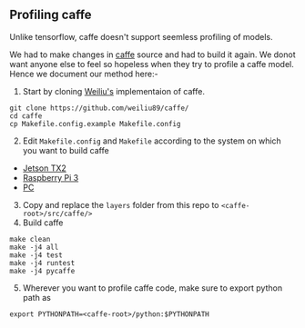 ## Profiling caffe
Unlike tensorflow, caffe doesn't support seemless profiling of models.

We had to make changes in [caffe](https://github.com/weiliu89/caffe/) source and had to build it again. 
We donot want anyone else to feel so hopeless when they try to profile a caffe model.
Hence we document our method here:-

1. Start by cloning [Weiliu's](https://github.com/weiliu89/caffe/) implementaion of caffe.
```
git clone https://github.com/weiliu89/caffe/
cd caffe
cp Makefile.config.example Makefile.config
```
2. Edit `Makefile.config` and `Makefile` according to the system on which you want to build caffe
  * [Jetson TX2](https://jkjung-avt.github.io/caffe-on-tx2/)
  * [Raspberry Pi 3](https://github.com/leo2105/Caffe-installation-Raspberry-Pi-3)
  * [PC](http://installing-caffe-the-right-way.wikidot.com/start)
3. Copy and replace the `layers` folder from this repo to `<caffe-root>/src/caffe/>`
4. Build caffe
```
make clean
make -j4 all
make -j4 test
make -j4 runtest
make -j4 pycaffe
```
5. Wherever you want to profile caffe code, make sure to export python path as
```
export PYTHONPATH=<caffe-root>/python:$PYTHONPATH
```
